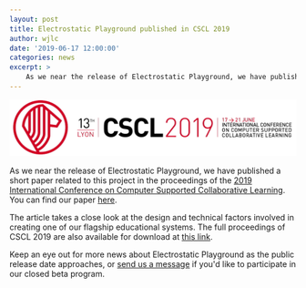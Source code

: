 ```yaml
---
layout: post
title: Electrostatic Playground published in CSCL 2019
author: wjlc
date: '2019-06-17 12:00:00'
categories: news
excerpt: >
    As we near the release of Electrostatic Playground, we have published a short paper related to this project in the proceedings of the [2019 International Conference on Computer Supported Collaborative Learning](https://cscl2019.com/). You can find our paper [here](/assets/pdf/uploads/Greenwald_Electro_CSCL2019.pdf).
---
```

![CSCL 2019](/assets/img/uploads/cscl-2019-logo.png)

As we near the release of Electrostatic Playground, we have published a short paper related to this project in the proceedings of the [2019 International Conference on Computer Supported Collaborative Learning](https://cscl2019.com/). You can find our paper [here](/assets/pdf/uploads/Greenwald_Electro_CSCL2019.pdf).

The article takes a close look at the design and technical factors involved in creating one of our flagship educational systems. The full proceedings of CSCL 2019 are also available for download at [this link](https://www.cscl2019.com/upload/pdf/CSCL-2019-Volume-2.pdf).

Keep an eye out for more news about Electrostatic Playground as the public release date approaches, or [send us a message](/contact) if you'd like to participate in our closed beta program.
